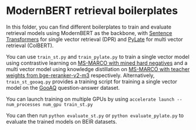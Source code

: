 # ModernBERT retrieval boilerplates

In this folder, you can find different boilerplates to train and evaluate retrieval models using ModernBERT as the backbone, with [Sentence Transformers](https://github.com/UKPLab/sentence-transformers) for single vector retrieval (DPR) and [PyLate](https://github.com/lightonai/pylate) for multi vector retrieval (ColBERT).

You can use ```train_st.py``` and ```train_pylate.py``` to train a single vector model using contrastive learning on [MS-MARCO with mined hard negatives](https://huggingface.co/datasets/sentence-transformers/msmarco-co-condenser-margin-mse-sym-mnrl-mean-v1) and a multi vector model using knowledge distillation on [MS-MARCO with teacher weights from bge-reranker-v2-m3](https://huggingface.co/datasets/lightonai/ms-marco-en-bge) respectively. Alternatively, ```train_st_gooaq.py``` provides a training script for training a single vector model on the [GooAQ](https://huggingface.co/datasets/sentence-transformers/gooaq) question-answer dataset.

You can launch training on multiple GPUs by using ```accelerate launch --num_processes num_gpu train_st.py```

You can then run ```python evaluate_st.py``` or ```python evaluate_pylate.py``` to evaluate the trained models on BEIR datasets.